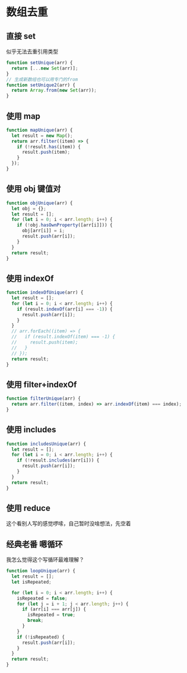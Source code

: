 # 数组去重

## 直接 set

似乎无法去重引用类型

```js
function setUnique(arr) {
  return [...new Set(arr)];
}
// 生成新数组也可以用专门的from
function setUnique2(arr) {
  return Array.from(new Set(arr));
}
```

## 使用 map

```js
function mapUnique(arr) {
  let result = new Map();
  return arr.filter((item) => {
    if (!result.has(item)) {
      result.push(item);
    }
  });
}
```

## 使用 obj 键值对

```js
function objUnique(arr) {
  let obj = {};
  let result = [];
  for (let i = 0; i < arr.length; i++) {
    if (!obj.hasOwnProperty([arr[i]])) {
      obj[arr[i]] = i;
      result.push(arr[i]);
    }
  }
  return result;
}
```

## 使用 indexOf

```js
function indexOfUnique(arr) {
  let result = [];
  for (let i = 0; i < arr.length; i++) {
    if (result.indexOf(arr[i] === -1)) {
      result.push(arr[i]);
    }
  }
  // arr.forEach((item) => {
  //   if (result.indexOf(item) === -1) {
  //     result.push(item);
  //   }
  // });
  return result;
}
```

## 使用 filter+indexOf

```js
function filterUnique(arr) {
  return arr.filter((item, index) => arr.indexOf(item) === index);
}
```

## 使用 includes

```js
function includesUnique(arr) {
  let result = [];
  for (let i = 0; i < arr.length; i++) {
    if (!result.includes(arr[i])) {
      result.push(arr[i]);
    }
  }
  return result;
}
```

## 使用 reduce

这个看别人写的感觉啰嗦，自己暂时没啥想法，先空着

## 经典老番 嗯循环

我怎么觉得这个写循环最难理解？

```js
function loopUnique(arr) {
  let result = [];
  let isRepeated;

  for (let i = 0; i < arr.length; i++) {
    isRepeated = false;
    for (let j = i + 1; j < arr.length; j++) {
      if (arr[i] === arr[j]) {
        isRepeated = true;
        break;
      }
    }
    if (!isRepeated) {
      result.push(arr[i]);
    }
  }
  return result;
}
```
